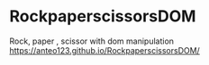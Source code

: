 # RockpaperscissorsDOM
Rock, paper , scissor with dom manipulation
https://anteo123.github.io/RockpaperscissorsDOM/
